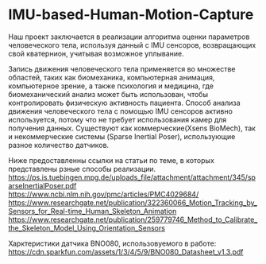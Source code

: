# IMU-based-Human-Motion-Capture

Наш проект заключается в реализации алгоритма оценки параметров человеческого тела, используя данный с IMU сенсоров, возвращающих свой кватернион, учитывая возможное уплывание.

Запись движения человеческого тела применяется во множестве областей, таких как биомеханика, компьютерная анимация, компьютерное зрение, а также психология и медицина, где биомеханический анализ может быть использован, чтобы контролировать физическую активность пациента.
Способ анализа движения человеческого тела с помощью IMU сенсоров активно используется, потому что не требует использования камер для получения данных. Существуют как коммерческие(Xsens BioMech), так и некоммерческие системы (Sparse Inertial Poser), использующие разное количество датчиков. 

Ниже предоставленны ссылки на статьи по теме, в которых представлены рзные способы реализации.
https://ps.is.tuebingen.mpg.de/uploads_file/attachment/attachment/345/sparseInertialPoser.pdf
https://www.ncbi.nlm.nih.gov/pmc/articles/PMC4029684/
https://www.researchgate.net/publication/322360066_Motion_Tracking_by_Sensors_for_Real-time_Human_Skeleton_Animation
https://www.researchgate.net/publication/259779746_Method_to_Calibrate_the_Skeleton_Model_Using_Orientation_Sensors

Харктеристики датчика BNO080, использовуемого в работе:
https://cdn.sparkfun.com/assets/1/3/4/5/9/BNO080_Datasheet_v1.3.pdf
